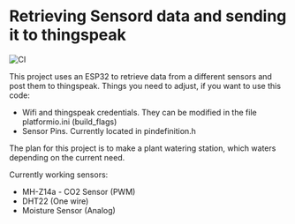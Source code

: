 # Retrieving Sensord data and sending it to thingspeak
![CI](https://github.com/gzor/blumenstatus/workflows/CI/badge.svg)

This project uses an ESP32 to retrieve data from a different sensors and post them to thingspeak.
Things you need to adjust, if you want to use this code:
 - Wifi and thingspeak credentials. They can be modified in the file platformio.ini (build_flags)
 - Sensor Pins. Currently located in pindefinition.h

 The plan for this project is to make a plant watering station, which waters depending on the current need. 


Currently working sensors: 
 - MH-Z14a - CO2 Sensor (PWM)
 - DHT22 (One wire)
 - Moisture Sensor (Analog)

